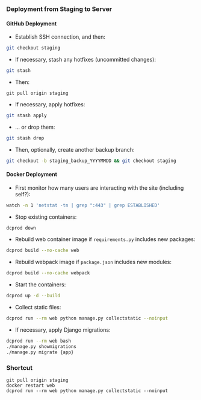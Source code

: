 ### Deployment from Staging to Server

#### GitHub Deployment
- Establish SSH connection, and then:
```bash
git checkout staging
```
- If necessary, stash any hotfixes (uncommitted changes):
```bash
git stash
```
- Then:
```
git pull origin staging
```
- If necessary, apply hotfixes:
```bash
git stash apply
```
- ... or drop them:
```bash
git stash drop
```
- Then, optionally, create another backup branch:
```bash
git checkout -b staging_backup_YYYYMMDD && git checkout staging
```

#### Docker Deployment
- First monitor how many users are interacting with the site (including self?):
```bash
watch -n 1 'netstat -tn | grep ":443" | grep ESTABLISHED'
```
- Stop existing containers:
```bash
dcprod down
```
- Rebuild web container image if `requirements.py` includes new packages:
```bash
dcprod build --no-cache web
```
- Rebuild webpack image if `package.json` includes new modules:
```bash
dcprod build --no-cache webpack
```
- Start the containers:
```bash
dcprod up -d --build
```
- Collect static files:
```bash
dcprod run --rm web python manage.py collectstatic --noinput
```
- If necessary, apply Django migrations:
```bash
dcprod run --rm web bash
./manage.py showmigrations
./manage.py migrate {app}
```

### Shortcut

```
git pull origin staging
docker restart web
dcprod run --rm web python manage.py collectstatic --noinput
```
